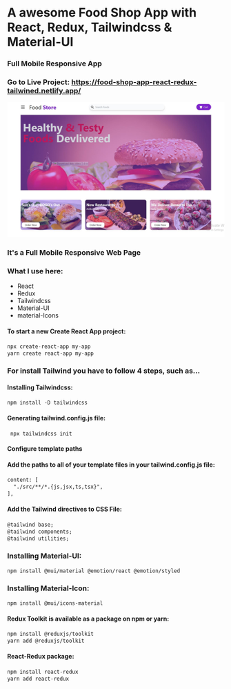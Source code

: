 # A awesome Food Shop App with React, Redux, Tailwindcss & Material-UI
### Full Mobile Responsive App

### Go to Live Project: https://food-shop-app-react-redux-tailwined.netlify.app/

[![image](./src/image.JPG)](https://food-shop-app-react-redux-tailwined.netlify.app/)

### It's a Full Mobile Responsive Web Page

### What I use here:
* React
* Redux
* Tailwindcss
* Material-UI
* material-Icons

#### To start a new Create React App project:

    npx create-react-app my-app
    yarn create react-app my-app

### For install Tailwind you have to follow 4 steps, such as...

#### Installing Tailwindcss:

    npm install -D tailwindcss

#### Generating tailwind.config.js file:

     npx tailwindcss init

#### Configure template paths
#### Add the paths to all of your template files in your tailwind.config.js file:

    content: [
      "./src/**/*.{js,jsx,ts,tsx}",
    ],
  
 #### Add the Tailwind directives to CSS File:
    @tailwind base;
    @tailwind components;
    @tailwind utilities;
 
 ### Installing Material-UI:
    npm install @mui/material @emotion/react @emotion/styled

 ### Installing Material-Icon:
    npm install @mui/icons-material

#### Redux Toolkit is available as a package on npm or yarn:

    npm install @reduxjs/toolkit
    yarn add @reduxjs/toolkit
    
#### React-Redux package:
    npm install react-redux
    yarn add react-redux
 
